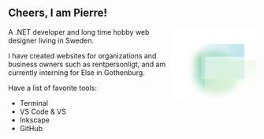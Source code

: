 <h2><b>Cheers, I am Pierre!</b></h2>
<img width="35%" height="35%" align="right" src="bg-apps-shapes.svg">

A .NET developer and long time hobby web designer living in Sweden. 

I have created websites for organizations and business owners such as rentpersonligt, and am currently interning for Else in Gothenburg. 

Have a list of favorite tools: 
 - Terminal
 - VS Code & VS
 - Inkscape
 - GitHub


<!--
🌱 Working on [advent of code 10/25](https://github.com/pirren/adventofcode2020)

**pirren/pirren** is a ✨ _special_ ✨ repository because its `README.md` (this file) appears on your GitHub profile.

Here are some ideas to get you started:

- 🔭 I’m currently working on ...
- 👯 I’m looking to collaborate on ...

- 💬 Ask me about ...
- 📫 How to reach me: ...
- 😄 Pronouns: ...
- ⚡ Fun fact: ...
-->

<!-- <img src="https://github-readme-stats.vercel.app/api/top-langs/?theme=tokyonight&username=pirren&layout=compact&hide_border=true&card_width=250" /> -->
